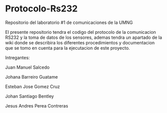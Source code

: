 # Protocolo-Rs232
Repositorio del laboratorio #1 de comunicaciones de la UMNG

El presente repositorio tendra el codigo del protocolo de la comunicacion RS232 y la toma de datos de los sensores, ademas tendra un apartado de la wiki donde se describira los diferentes procedimientos y documentacion que se tomo en cuenta para la ejecutacion de este proyecto.

Intregantes:

Juan Manuel Salcedo

Johana Barreiro Guatame

Esteban Jose Gomez Cruz

Johan Santiago Bentley

Jesus Andres Perea Contreras
